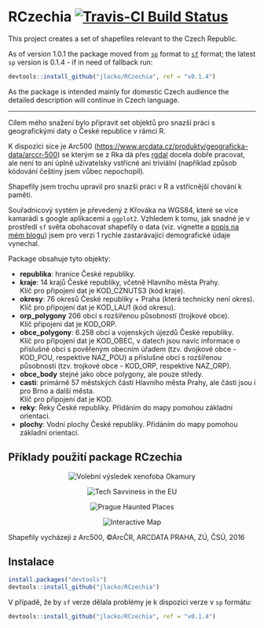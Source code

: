 # RCzechia  [![Travis-CI Build Status](https://travis-ci.org/jlacko/RCzechia.svg?branch=master)](https://travis-ci.org/jlacko/RCzechia)

This project creates a set of shapefiles relevant to the Czech Republic. 

As of version 1.0.1 the package moved from [`sp`](https://github.com/edzer/sp/) format to [`sf`](https://github.com/r-spatial/sf) format; the latest `sp` version is 0.1.4 - if in need of fallback run: 

```R 
devtools::install_github("jlacko/RCzechia", ref = "v0.1.4")

```  

As the package is intended mainly for domestic Czech audience the detailed description will continue in Czech language.
- - - - - 
Cílem mého snažení bylo připravit set objektů pro snazší práci s geografickými daty o České republice v rámci R. 

K dispozici sice je Arc500 (https://www.arcdata.cz/produkty/geograficka-data/arccr-500) se kterým se z Rka dá přes [rgdal](https://cran.r-project.org/web/packages/rgdal/index.html) docela dobře pracovat, ale není to ani úplně uživatelsky vstřícné ani triviální (například způsob kódování češtiny jsem vůbec nepochopil). 

Shapefily jsem trochu upravil pro snazší práci v R a vstřícnější chování k paměti.

Souřadnicový systém je převedený z Křováka na WGS84, které se více kamarádí s google aplikacemi a `ggplot2`. Vzhledem k tomu, jak snadné je v prostředí `sf` světa obohacovat shapefily o data (viz. vignette a [popis na mém blogu](http://www.jla-data.net/cze/package-rczechia/)) jsem pro verzi 1 rychle zastarávající demografické údaje vynechal.

Package obsahuje tyto objekty:
* **republika**: hranice České republiky.
* **kraje**: 14 krajů České republiky, včetně Hlavního města Prahy.  
Klíč pro připojení dat je KOD_CZNUTS3 (kód kraje).
* **okresy**: 76 okresů České republiky + Praha (která technicky není okres). 
Klíč pro připojení dat je KOD_LAU1 (kód okresu).
* **orp_polygony** 206 obcí s rozšířenou působností (trojkové obce).  
Klíč připojení dat je KOD_ORP.
* **obce_polygony**: 6.258 obcí a vojenských újezdů České republiky.  
Klíč pro připojení dat je  KOD_OBEC, v datech jsou navíc informace o příslušné obci s pověřeným obecním úřadem (tzv. dvojkové obce - KOD_POU, respektive NAZ_POU) a příslušné obci s rozšířenou působností (tzv. trojkové obce - KOD_ORP, respektive NAZ_ORP).
* **obce_body** stejné jako obce polygony, ale pouze středy.
* **casti**: primárně 57 městských částí Hlavního města Prahy, ale části jsou i pro Brno a další města.  
Klíč pro připojení dat je KOD.
* **reky**: Řeky České republiky. Přidáním do mapy pomohou základní orientaci. 
* **plochy**: Vodní plochy České republiky. Přidáním do mapy pomohou základní orientaci.


## Příklady použití package RCzechia
<p align="center">
  <img src="https://raw.githubusercontent.com/jlacko/RCzechia/sf-dev/data-raw/tomio.png" alt="Volební výsledek xenofoba Okamury"/>
</p>

<p align="center">
  <img src="https://raw.githubusercontent.com/jlacko/RCzechia/sf-dev/data-raw/savviness.png" alt="Tech Savviness in the EU"/>
</p>

<p align="center">
  <img src="https://raw.githubusercontent.com/jlacko/RCzechia/sf-dev/data-raw/haunted.png" alt="Prague Haunted Places"/>
</p>

<p align="center">
  <img src="https://raw.githubusercontent.com/jlacko/RCzechia/sf-dev/data-raw/interactive.png" alt="Interactive Map"/>
</p>

Shapefily vycházejí z Arc500, ©ArcČR, ARCDATA PRAHA, ZÚ, ČSÚ, 2016

## Instalace  
``` R
install.packages("devtools")  
devtools::install_github("jlacko/RCzechia")
```

V případě, že by `sf` verze dělala problémy je k dispozici verze v `sp` formátu:
``` R
devtools::install_github("jlacko/RCzechia", ref = "v0.1.4")
```
